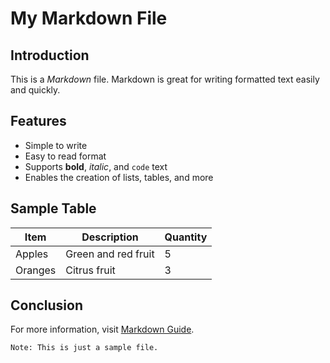 # My Markdown File

## Introduction

This is a *Markdown* file. Markdown is great for writing formatted text easily and quickly.

## Features

- Simple to write
- Easy to read format
- Supports **bold**, *italic*, and `code` text
- Enables the creation of lists, tables, and more

## Sample Table

| Item      | Description         | Quantity |
|-----------|---------------------|----------|
| Apples    | Green and red fruit | 5        |
| Oranges   | Citrus fruit        | 3        |

## Conclusion

For more information, visit [Markdown Guide](https://www.markdownguide.org).

`Note: This is just a sample file.`
